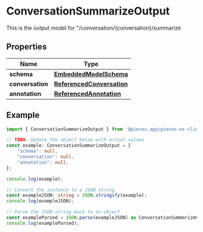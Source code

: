 
# ConversationSummarizeOutput

This is the output model for \"/conversation/\{conversation\}/summarize

## Properties

Name | Type
------------ | -------------
**schema** | [**EmbeddedModelSchema**](EmbeddedModelSchema)
**conversation** | [**ReferencedConversation**](ReferencedConversation)
**annotation** | [**ReferencedAnnotation**](ReferencedAnnotation)

## Example

```typescript
import { ConversationSummarizeOutput } from '@pieces.app/pieces-os-client';

// TODO: Update the object below with actual values
const example: ConversationSummarizeOutput = {
    "schema": null,
    "conversation": null,
    "annotation": null,
};

console.log(example);

// Convert the instance to a JSON string
const exampleJSON: string = JSON.stringify(example);
console.log(exampleJSON);

// Parse the JSON string back to an object
const exampleParsed = JSON.parse(exampleJSON) as ConversationSummarizeOutput;
console.log(exampleParsed);
```


